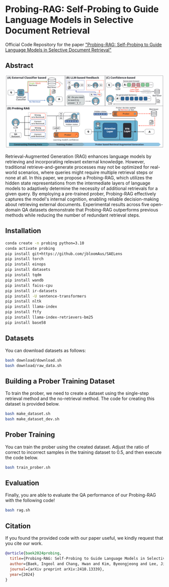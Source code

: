 # Probing-RAG: Self-Probing to Guide Language Models in Selective Document Retrieval

Official Code Repository for the paper ["Probing-RAG: Self-Probing to Guide Language Models in Selective Document Retrieval"](https://arxiv.org/abs/2410.13339)

## Abstract
<div align="center">
  <img alt="Probing-RAG Overview" src="./image/figure.png" width="800px">
</div>

Retrieval-Augmented Generation (RAG) enhances language models by retrieving and incorporating relevant external knowledge. However, traditional retrieve-and-generate processes may not be optimized for real-world scenarios, where queries might require multiple retrieval steps or none at all. In this paper, we propose a Probing-RAG, which utilizes the hidden state representations from the intermediate layers of language models to adaptively determine the necessity of additional retrievals for a given query. By employing a pre-trained prober, Probing-RAG effectively captures the model's internal cognition, enabling reliable decision-making about retrieving external documents. Experimental results across five open-domain QA datasets demonstrate that Probing-RAG outperforms previous methods while reducing the number of redundant retrieval steps.

## Installation
```bash
conda create -n probing python=3.10
conda activate probing
pip install git+https://github.com/jbloomAus/SAELens
pip install torch
pip install einops
pip install datasets
pip install tqdm
pip install wandb
pip install faiss-cpu
pip install ir-datasets
pip install -U sentence-transformers
pip install nltk
pip install llama-index
pip install ftfy
pip install llama-index-retrievers-bm25
pip install base58
```
## Datasets
You can download datasets as follows:
```bash
bash download/download.sh
bash download/raw_data.sh
```

## Building a Prober Training Dataset

To train the prober, we need to create a dataset using the single-step retrieval method and the no-retrieval method. The code for creating this dataset is provided below.
```bash
bash make_dataset.sh
bash make_dataset_dev.sh
```

## Prober Training
You can train the prober using the created dataset. Adjust the ratio of correct to incorrect samples in the training dataset to 0.5, and then execute the code below.

```bash
bash train_prober.sh
```

## Evaluation
Finally, you are able to evaluate the QA performance of our Probing-RAG with the following code! 
```bash
bash rag.sh
```

## Citation
If you found the provided code with our paper useful, we kindly request that you cite our work.
```BibTex
@article{baek2024probing,
  title={Probing-RAG: Self-Probing to Guide Language Models in Selective Document Retrieval},
  author={Baek, Ingeol and Chang, Hwan and Kim, Byeongjeong and Lee, Jimin and Lee, Hwanhee},
  journal={arXiv preprint arXiv:2410.13339},
  year={2024}
}
```
